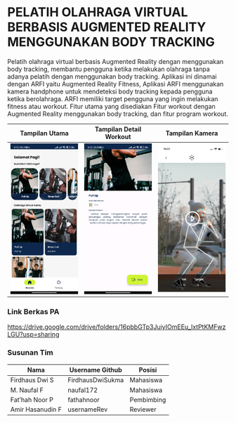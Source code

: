 # PELATIH OLAHRAGA VIRTUAL BERBASIS AUGMENTED REALITY MENGGUNAKAN BODY TRACKING


Pelatih olahraga virtual berbasis Augmented Reality dengan menggunakan body tracking, membantu pengguna ketika melakukan olahraga tanpa adanya pelatih dengan menggunakan body tracking. Aplikasi ini dinamai dengan ARFI yaitu Augmented Reality Fitness, Aplikasi ARFI menggunakan kamera handphone untuk mendeteksi body tracking kepada pengguna ketika berolahraga. ARFI memiliki target pengguna yang ingin melakukan fitness atau workout. Fitur utama yang disediakan Fitur workout dengan Augmented Reality menggunakan body tracking, dan fitur program workout.

| Tampilan Utama                               | Tampilan Detail Workout                      | Tampilan Kamera                              |
|----------------------------------------------|----------------------------------------------|----------------------------------------------|
| <img src="screenshots/pic1.jpg" width="200"> | <img src="screenshots/pic2.jpg" width="200"> | <img src="screenshots/pic3.png" width="200"> |

### Link Berkas PA

https://drive.google.com/drive/folders/16pbbGTp3JuiyIOmEEu_lxtPtKMFwzLGU?usp=sharing

### Susunan Tim

| Nama             | Username Github  | Posisi     |
|------------------|------------------|------------|
| Firdhaus Dwi S   | FirdhausDwiSukma | Mahasiswa  |
| M. Naufal F      | naufal172        | Mahasiswa  |
| Fat’hah Noor P   | fathahnoor       | Pembimbing |
| Amir Hasanudin F | usernameRev      | Reviewer   |